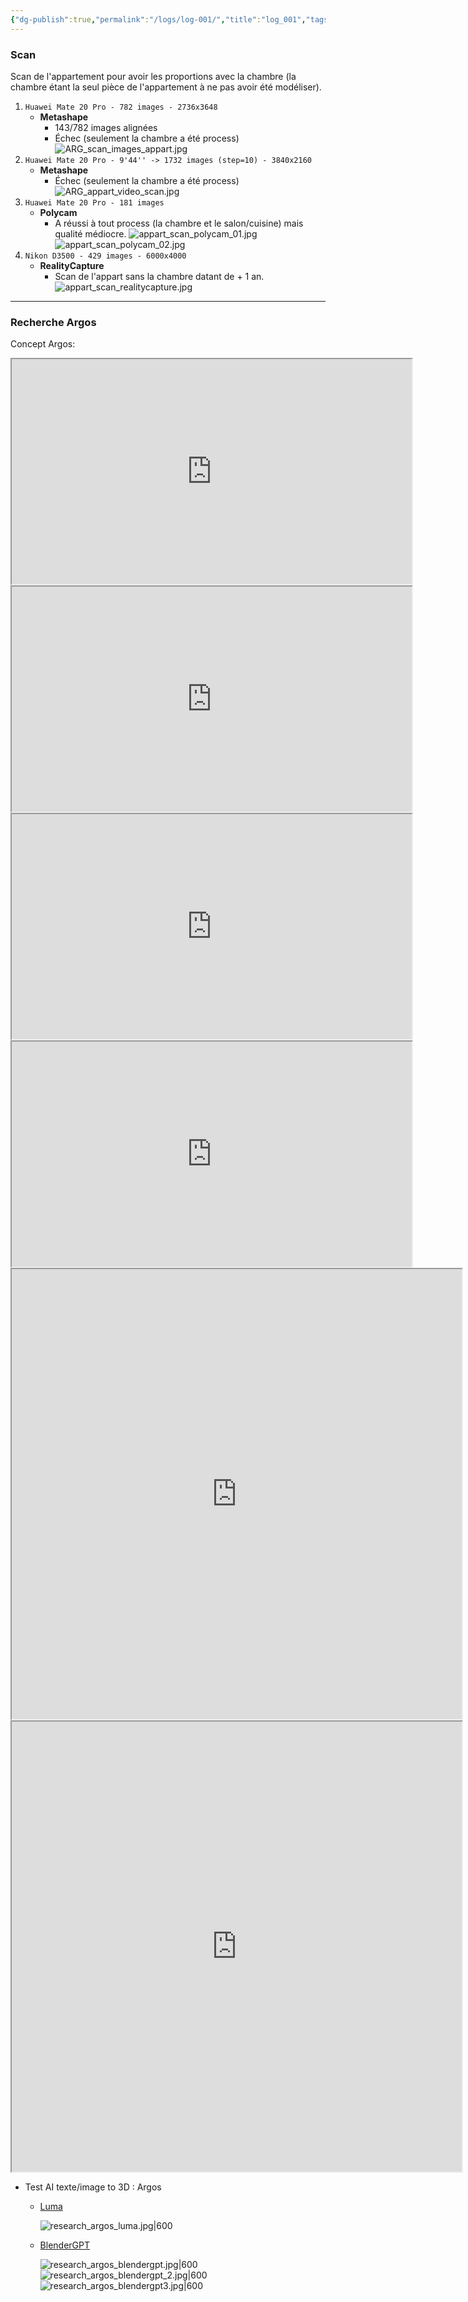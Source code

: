 ```yaml
---
{"dg-publish":true,"permalink":"/logs/log-001/","title":"log_001","tags":["log"],"created":"2025-01-13","updated":"2025-01-15"}
---
```


### Scan
Scan de l'appartement pour avoir les proportions avec la chambre (la chambre étant la seul pièce de l'appartement à ne pas avoir été modéliser).

1. `Huawei Mate 20 Pro - 782 images - 2736x3648`
	- **Metashape** 
		- 143/782 images alignées
		- Échec (seulement la chambre a été process)
		  ![ARG_scan_images_appart.jpg](/img/user/images/ARG_scan_images_appart.jpg)
2. `Huawei Mate 20 Pro - 9'44'' -> 1732 images (step=10) - 3840x2160`
	- **Metashape**
		- Échec (seulement la chambre a été process)
		![ARG_appart_video_scan.jpg](/img/user/images/ARG_appart_video_scan.jpg)
3. `Huawei Mate 20 Pro - 181 images`
	- **Polycam**
		- A réussi à tout process (la chambre et le salon/cuisine) mais qualité médiocre.
		  ![appart_scan_polycam_01.jpg](/img/user/images/appart_scan_polycam_01.jpg)
		  ![appart_scan_polycam_02.jpg](/img/user/images/appart_scan_polycam_02.jpg)
4. `Nikon D3500 - 429 images - 6000x4000`
	- **RealityCapture**
		- Scan de l'appart sans la chambre datant de + 1 an.
		  ![appart_scan_realitycapture.jpg](/img/user/images/appart_scan_realitycapture.jpg)
---
### Recherche Argos
Concept Argos:
<iframe src="https://drive.google.com/file/d/1TF5zc6CfRvAZIceigyE0u79iRuYHwtiK/preview" width="640" height="360" allow="autoplay"></iframe>
<iframe src="https://drive.google.com/file/d/1zGu9UE27cYydP-n2vN6HlH2oCciGa5HH/preview" width="640" height="360" allow="autoplay"></iframe>
<iframe src="https://drive.google.com/file/d/1Wlrqor3SWS1aXzkIttEJjVOts-jvh8PG/preview" width="640" height="360" allow="autoplay"></iframe>
<iframe src="https://drive.google.com/file/d/1C720_7Wyxk3PlTpgdTsM8d7KqkBLYfJY/preview" width="640" height="360" allow="autoplay"></iframe>
<iframe src="https://drive.google.com/file/d/10Y3Vts8bztgPf7xSpkFZKEjdIYuT72dL/preview" width="720" height="720" allow="autoplay"></iframe>
<iframe src="https://drive.google.com/file/d/1yjLymlGMzaeiizvCgVoIaJiDOghyQC8B/preview" width="720" height="720" allow="autoplay"></iframe>


- Test AI texte/image to 3D : Argos 
	- [Luma](https://lumalabs.ai/genie?view=preview) 
	  
	  ![research_argos_luma.jpg|600](/img/user/images/research_argos_luma.jpg)
	- [BlenderGPT](https://www.blendergpt.org/)
	  
	  ![research_argos_blendergpt.jpg|600](/img/user/images/research_argos_blendergpt.jpg)
	  ![research_argos_blendergpt_2.jpg|600](/img/user/images/research_argos_blendergpt_2.jpg)
	  ![research_argos_blendergpt3.jpg|600](/img/user/images/research_argos_blendergpt3.jpg)

